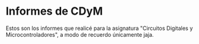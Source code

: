 # Informes de CDyM

Estos son los informes que realicé para la asignatura "Circuitos Digitales y Microcontroladores", a modo de recuerdo únicamente jaja.
